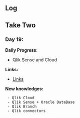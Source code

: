 
## Log


## Take Two

### Day 19:

**Daily Progress**: 
-  Qlik Sense and Cloud
    
**Links:** 
- [Links](https://developer.qlik.com/garden)

**New knowledges:** 



     - Qlik Cloud
     - Qlik Sense + Oracle DataBase
     - Qlik Branch
     - Qlik connectors


